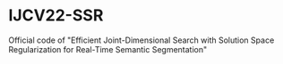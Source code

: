 # IJCV22-SSR
Official code of "Efficient Joint-Dimensional Search with Solution Space Regularization for Real-Time Semantic Segmentation"
